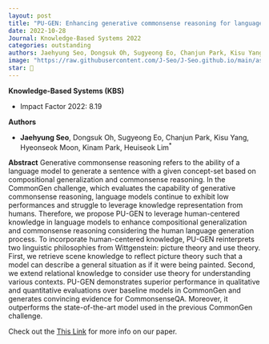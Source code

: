 ```yaml
---
layout: post
title: "PU-GEN: Enhancing generative commonsense reasoning for language models with human-centered knowledge"
date: 2022-10-28
Journal: Knowledge-Based Systems 2022
categories: outstanding
authors: Jaehyung Seo, Dongsuk Oh, Sugyeong Eo, Chanjun Park, Kisu Yang, Hyeonseok Moon, Kinam Park, Heuiseok Lim*
image: "https://raw.githubusercontent.com/J-Seo/J-Seo.github.io/main/assets/img/kbs2022.png"
star: 🌟
---
```

**Knowledge-Based Systems (KBS)** 
- Impact Factor 2022: 8.19

**Authors**
- **Jaehyung Seo**, Dongsuk Oh, Sugyeong Eo, Chanjun Park, Kisu Yang, Hyeonseok Moon, Kinam Park, Heuiseok Lim<sup>*</sup>

**Abstract**
Generative commonsense reasoning refers to the ability of a language model to generate a sentence with a given concept-set based on compositional generalization and commonsense reasoning. In the CommonGen challenge, which evaluates the capability of generative commonsense reasoning, language models continue to exhibit low performances and struggle to leverage knowledge representation from humans. Therefore, we propose PU-GEN to leverage human-centered knowledge in language models to enhance compositional generalization and commonsense reasoning considering the human language generation process. To incorporate human-centered knowledge, PU-GEN reinterprets two linguistic philosophies from Wittgenstein: picture theory and use theory. First, we retrieve scene knowledge to reflect picture theory such that a model can describe a general situation as if it were being painted. Second, we extend relational knowledge to consider use theory for understanding various contexts. PU-GEN demonstrates superior performance in qualitative and quantitative evaluations over baseline models in CommonGen and generates convincing evidence for CommonsenseQA. Moreover, it outperforms the state-of-the-art model used in the previous CommonGen challenge.

Check out the [This Link][DOI] for more info on our paper. 

[DOI]: https://doi.org/10.1016/j.knosys.2022.109861

